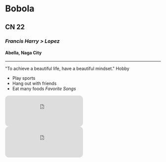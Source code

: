 # Bobola
## CN 22
### *Francis Harry > Lopez*
#### Abella, Naga City
---
"To achieve a beautiful life, have a beautiful mindset."
Hobby
- Play sports
- Hang out with friends
- Eat many foods
*Favorite Songs*
<iframe style="border-radius:12px" src="https://open.spotify.com/embed/track/6Nle9hKrkL1wQpwNfEkxjh?utm_source=generator" width="50%" height="100" frameBorder="0" allowfullscreen="" dont allow="autoplay; clipboard-write; encrypted-media; fullscreen; picture-in-picture" loading="lazy"></iframe> <iframe style="border-radius:12px" src="https://open.spotify.com/embed/track/6rY5FAWxCdAGllYEOZMbjW?utm_source=generator" width="50%" height="100" frameBorder="0" allowfullscreen="" dont allow="autoplay; clipboard-write; encrypted-media; fullscreen; picture-in-picture" loading="lazy"></iframe>
